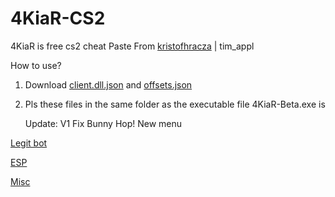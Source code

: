 # 4KiaR-CS2
4KiaR is free cs2 cheat
Paste From [kristofhracza](https://github.com/kristofhracza) | tim_appl


How to use?
1. Download [client.dll.json](https://reurl.cc/1GA8AV) and [offsets.json](https://reurl.cc/1GA8AV)
2. Pls these files in the same folder as the executable file 4KiaR-Beta.exe is





   Update:
   V1
   Fix Bunny Hop!
   New menu
   
[Legit bot](https://github.com/Y4aa/4KiaR-CS2/assets/151437327/92080f5b-b50d-435f-9742-6d5953edd3f1)

[ESP](https://github.com/Y4aa/4KiaR-CS2/assets/151437327/8c8e1880-afd6-4950-b380-54875317cb95)

[Misc](https://github.com/Y4aa/4KiaR-CS2/assets/151437327/ac12ff6e-2512-4a3d-983d-f27033d7feef)

